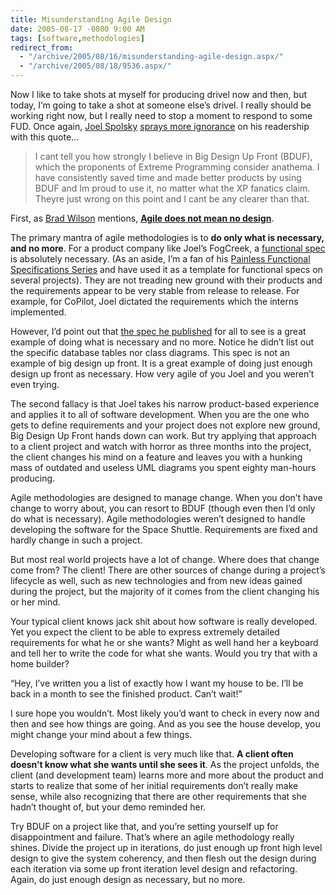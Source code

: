 ```yaml
---
title: Misunderstanding Agile Design
date: 2005-08-17 -0800 9:00 AM
tags: [software,methodologies]
redirect_from:
  - "/archive/2005/08/16/misunderstanding-agile-design.aspx/"
  - "/archive/2005/08/18/9536.aspx/"
---
```


Now I like to take shots at myself for producing drivel now and then,
but today, I’m going to take a shot at someone else’s drivel. I really
should be working right now, but I really need to stop a moment to
respond to some FUD. Once again, [Joel
Spolsky](http://www.joelonsoftware.com/) [sprays more
ignorance](http://www.joelonsoftware.com/articles/AardvarkSpec.html) on
his readership with this quote...

> I cant tell you how strongly I believe in Big Design Up Front (BDUF),
> which the proponents of Extreme Programming consider anathema. I have
> consistently saved time and made better products by using BDUF and Im
> proud to use it, no matter what the XP fanatics claim. Theyre just
> wrong on this point and I cant be any clearer than that.

First, as [Brad Wilson](http://www.agileprogrammer.com/dotnetguy/)
mentions, **[Agile does not mean no design](http://www.agileprogrammer.com/dotnetguy/archive/2005/08/17/7029.aspx)**.

The primary mantra of agile methodologies is to **do only what is necessary, and no more**. For a product company like Joel’s FogCreek, a [functional spec](http://www.joelonsoftware.com/articles/fog0000000036.html) is absolutely necessary. (As an aside, I’m a fan of his [Painless Functional Specifications Series](http://www.joelonsoftware.com/articles/fog0000000036.html) and have used it as a template for functional specs on several projects). They are not treading new ground with their products and the requirements appear to be very stable from release to release. For example, for CoPilot, Joel dictated the requirements which the interns implemented.

However, I’d point out that [the spec he
published](http://www.joelonsoftware.com/articles/AardvarkSpec.html) for
all to see is a great example of doing what is necessary and no more.
Notice he didn’t list out the specific database tables nor class
diagrams. This spec is not an example of big design up front. It is a
great example of doing just enough design up front as necessary. How
very agile of you Joel and you weren’t even trying.

The second fallacy is that Joel takes his narrow product-based
experience and applies it to all of software development. When you are
the one who gets to define requirements and your project does not
explore new ground, Big Design Up Front hands down can work. But try
applying that approach to a client project and watch with horror as
three months into the project, the client changes his mind on a feature
and leaves you with a hunking mass of outdated and useless UML diagrams
you spent eighty man-hours producing.

Agile methodologies are designed to manage change. When you don’t have
change to worry about, you can resort to BDUF (though even then I’d only
do what is necessary). Agile methodologies weren’t designed to handle
developing the software for the Space Shuttle. Requirements are fixed
and hardly change in such a project.

But most real world projects have a lot of change. Where does that
change come from? The client! There are other sources of change during a
project’s lifecycle as well, such as new technologies and from new ideas
gained during the project, but the majority of it comes from the client
changing his or her mind.

Your typical client knows jack shit about how software is really
developed. Yet you expect the client to be able to express extremely
detailed requirements for what he or she wants? Might as well hand her a
keyboard and tell her to write the code for what she wants. Would you
try that with a home builder?

“Hey, I’ve written you a list of exactly how I want my house to be. I’ll
be back in a month to see the finished product. Can’t wait!”

I sure hope you wouldn’t. Most likely you’d want to check in every now
and then and see how things are going. And as you see the house develop,
you might change your mind about a few things.

Developing software for a client is very much like that. **A client
often doesn’t know what she wants until she sees it**. As the project
unfolds, the client (and development team) learns more and more about
the product and starts to realize that some of her initial requirements
don’t really make sense, while also recognizing that there are other
requirements that she hadn’t thought of, but your demo reminded her.

Try BDUF on a project like that, and you’re setting yourself up for
disappointment and failure. That’s where an agile methodology really
shines. Divide the project up in iterations, do just enough up front
high level design to give the system coherency, and then flesh out the
design during each iteration via some up front iteration level design
and refactoring. Again, do just enough design as necessary, but no more.


